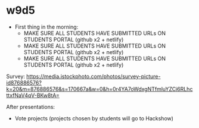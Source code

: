 
# w9d5




- First thing in the morning:
  - MAKE SURE ALL STUDENTS HAVE SUBMITTED URLs ON STUDENTS PORTAL (github x2 + netlify)
  - MAKE SURE ALL STUDENTS HAVE SUBMITTED URLs ON STUDENTS PORTAL (github x2 + netlify)
  - MAKE SURE ALL STUDENTS HAVE SUBMITTED URLs ON STUDENTS PORTAL (github x2 + netlify)


Survey:
https://media.istockphoto.com/photos/survey-picture-id876886576?k=20&m=876886576&s=170667a&w=0&h=0r4YA7oWdxgNTfmluYZCi6RLhcttxfNaV4qV-BKw8tA=


After presentations:
- Vote projects (projects chosen by students will go to Hackshow)



<!-- 
  Avoid: 
  
  https://thecodinglove.com/when-we-fix-bugs-in-production


-->


<!--

@Luis: schedule code freeze message



Code Freeze Time 
- Full test on production (check all is ok)
- No further changes on production.

If you discover any critical bug, let us know so that we can try to help asap.

https://i.imgflip.com/6ppexe.jpg

-->
